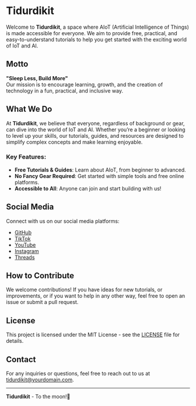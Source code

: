 # Tidurdikit

Welcome to **Tidurdikit**, a space where AIoT (Artificial Intelligence of Things) is made accessible for everyone. We aim to provide free, practical, and easy-to-understand tutorials to help you get started with the exciting world of IoT and AI.

## Motto
**"Sleep Less, Build More"**  
Our mission is to encourage learning, growth, and the creation of technology in a fun, practical, and inclusive way.

## What We Do
At **Tidurdikit**, we believe that everyone, regardless of background or gear, can dive into the world of IoT and AI. Whether you’re a beginner or looking to level up your skills, our tutorials, guides, and resources are designed to simplify complex concepts and make learning enjoyable. 

### Key Features:
- **Free Tutorials & Guides**: Learn about AIoT, from beginner to advanced.
- **No Fancy Gear Required**: Get started with simple tools and free online platforms.
- **Accessible to All**: Anyone can join and start building with us!

## Social Media
Connect with us on our social media platforms:
- [GitHub](https://github.com/tidurdikit)  
- [TikTok](https://www.tiktok.com/@tidurdikit)  
- [YouTube](https://www.youtube.com/@tidurdikit)  
- [Instagram](https://www.instagram.com/tidurdikit)
- [Threads](https://www.threads.net/tidurdikit)  

## How to Contribute
We welcome contributions! If you have ideas for new tutorials, or improvements, or if you want to help in any other way, feel free to open an issue or submit a pull request.

## License
This project is licensed under the MIT License - see the [LICENSE](LICENSE) file for details.

## Contact
For any inquiries or questions, feel free to reach out to us at [tidurdikit@yourdomain.com](mailto:tidurdikit@yourdomain.com).

---

**Tidurdikit** - To the moon!🚀
